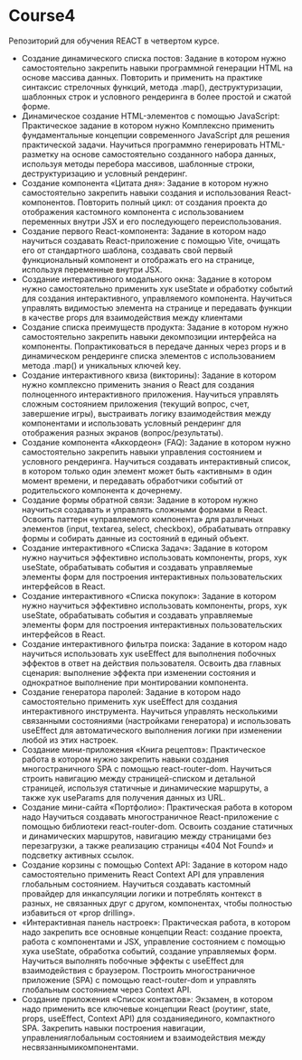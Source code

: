 # Course4
Репозиторий для обучения REACT в четвертом курсе.
- Создание динамического списка постов: Задание в котором нужно самостоятельно закрепить навыки программной генерации HTML на основе массива данных. Повторить и применить на практике синтаксис стрелочных функций, метода .map(), деструктуризации, шаблонных  строк и условного рендеринга в более простой и сжатой форме.
- Динамическое создание HTML-элементов с помощью JavaScript: Практическое задание в котором нужно Комплексно применить фундаментальные концепции современного JavaScript для решения практической задачи. Научиться программно генерировать HTML-разметку на основе самостоятельно созданного набора данных, используя методы перебора массивов, шаблонные строки, деструктуризацию и условный рендеринг.
- Создание компонента «Цитата дня»: Задание в котором нужно самостоятельно закрепить навыки создания и использования React-компонентов. Повторить полный цикл: от создания проекта до отображения кастомного компонента с использованием переменных внутри JSX и его последующего переиспользования.
- Создание первого React-компонента: Задание в котором надо научиться создавать React-приложение с помощью Vite, очищать его от стандартного шаблона, создавать свой первый функциональный компонент и отображать его на странице, используя переменные внутри JSX.
- Создание интерактивного модального окна: Задание в котором нужно самостоятельно применить хук useState и обработку событий для создания интерактивного, управляемого компонента. Научиться управлять видимостью элемента на странице и передавать функции в  качестве props для взаимодействия между клиентами
- Создание списка преимуществ продукта: Задание в котором нужно самостоятельно закрепить навыки декомпозиции интерфейса на компоненты. Попрактиковаться в передаче данных через props и в динамическом рендеринге списка элементов с использованием метода .map() и уникальных ключей key.
- Создание интерактивного квиза (викторины): Задание в котором нужно комплексно применить знания о React для создания полноценного интерактивного приложения. Научиться управлять сложным состоянием приложения (текущий вопрос, счет, завершение игры), выстраивать логику взаимодействия между компонентами и использовать условный рендеринг для отображения разных экранов (вопрос/результаты).
- Создание компонента «Аккордеон» (FAQ): Задание в котором нужно самостоятельно закрепить навыки управления состоянием и условного рендеринга. Научиться создавать интерактивный список, в котором только один элемент может быть «активным» в один момент времени, и передавать обработчики событий от родительского компонента к дочернему.
- Создание формы обратной связи: Задание в котором нужно научиться создавать и управлять сложными формами в React. Освоить паттерн «управляемого компонента» для различных элементов (input, textarea, select, checkbox), обрабатывать отправку формы и собирать данные из состояний в единый объект.
- Создание интерактивного «Списка Задач»: Задание в котором нужно научиться эффективно использовать компоненты, props, хук useState, обрабатывать события и создавать управляемые элементы форм для построения интерактивных пользовательских интерфейсов в React.
- Создание интерактивного «Списка покупок»: Задание в котором нужно научиться эффективно использовать компоненты, props, хук useState, обрабатывать события и создавать управляемые элементы форм для построения интерактивных пользовательских интерфейсов в React.
- Создание интерактивного фильтра поиска: Задание в котором надо научиться использовать хук useEffect для выполнения побочных эффектов в ответ на действия пользователя. Освоить два главных сценария: выполнение эффекта при изменении состояния и однократное выполнение при монтировании компонента.
- Создание генератора паролей: Задание в котором надо самостоятельно применить хук useEffect для создания интерактивного инструмента. Научиться управлять несколькими связанными состояниями (настройками генератора) и использовать useEffect для автоматического выполнения логики при изменении любой из этих настроек.
- Создание мини-приложения «Книга рецептов»: Практическое работа в котором нужно закрепить навыки создания многостраничного SPA с помощью react-router-dom. Научиться строить навигацию между страницей-списком и детальной страницей, используя статичные и динамические маршруты, а также хук useParams для получения данных из URL.
- Создание мини-сайта «Портфолио»: Практическая работа в котором надо Научиться создавать многостраничное React-приложение с помощью библиотеки react-router-dom. Освоить создание статичных и динамических маршрутов, навигацию между страницами без перезагрузки, а также реализацию страницы «404 Not Found» и подсветку активных ссылок.
- Создание корзины с помощью Context API: Задание в котором надо самостоятельно применить React Context API для управления глобальным состоянием. Научиться создавать кастомный провайдер для инкапсуляции логики и потреблять контекст в разных, не связанных друг с другом, компонентах, чтобы полностью избавиться от «prop drilling».
- «Интерактивная панель настроек»: Практическая работа, в котором надо закрепить все основные концепции React: создание проекта, работа с компонентами и JSX, управление состоянием с помощью хука useState, обработка событий, создание управляемых форм. Научиться выполнять побочные эффекты с useEffect для взаимодействия с браузером. Построить многостраничное приложение (SPA) с помощью react-router-dom и управлять глобальным состоянием через Context API.
- Создание приложения «Список контактов»: Экзамен, в котором надо применить все ключевые концепции React (роутинг, state, props, useEffect, Context API) для созданияединого, компактного SPA. Закрепить навыки построения навигации, управленияглобальным состоянием и взаимодействия между несвязаннымикомпонентами.
